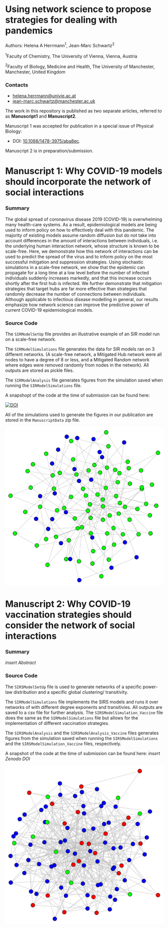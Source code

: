 # Using network science to propose strategies for dealing with pandemics 

Authors: Helena A Herrmann<sup>1</sup>, Jean-Marc Schwartz<sup>2</sup>

<sup>1</sup>Faculty of Chemistry, The University of Vienna, Vienna, Austria

<sup>2</sup>Faculty of Biology, Medicine and Health, The University of Manchester, Manchester, United Kingdom

### Contacts

- helena.herrmann@univie.ac.at
- jean-marc.schwartz@manchester.ac.uk

The work in this repository is published as two separate articles, referred to as __Manuscript1__ and __Manuscript2__. 

Manuscript 1 was accepted for publication in a special issue of Physical Biology: 
- DOI: [10.1088/1478-3975/aba8ec](https://iopscience.iop.org/article/10.1088/1478-3975/aba8ec).

Manuscript 2 is in preparation/submission. 

# Manuscript 1: Why COVID-19 models should incorporate the network of social interactions

### Summary

The global spread of coronavirus disease 2019 (COVID-19) is overwhelming many health-care systems. As a result, epidemiological models are being used to inform policy on how to effectively deal with this pandemic. The majority of existing models assume random diffusion but do not take into account differences in the amount of interactions between individuals, i.e. the underlying human interaction network, whose structure is known to be scale-free. Here, we demonstrate how this network of interactions can be used to predict the spread of the virus and to inform policy on the most successful mitigation and suppression strategies. Using stochastic simulations in a scale-free network, we show that the epidemic can propagate for a long time at a low level before the number of infected individuals suddenly increases markedly, and that this increase occurs shortly after the first hub is infected. We further demonstrate that mitigation strategies that target hubs are far more effective than strategies that randomly decrease the number of connections between individuals. Although applicable to infectious disease modelling in general, our results emphasize how network science can improve the predictive power of current COVID-19 epidemiological models.

### Source Code

The `SIRModelSetUp` file provides an illustrative example of an SIR model run on a scale-free network. 

The `SIRModelSimulations` file generates the data for SIR models ran on 3 different networks.
(A scale-free network, a Mitigated Hub network were all nodes to have a degree of 8 or less, and a Mitigated Random network
where edges were removed randomly from nodes in the network).
All outputs are stored as pickle files. 

The `SIRModelAnalysis` file generates figures from the simulation saved when running the `SIRModelSimulations` file.

A snapshopt of the code at the time of submission can be found here: 

[![DOI](https://zenodo.org/badge/252158608.svg)](https://zenodo.org/badge/latestdoi/252158608)

All of the simulations used to generate the figures in our publication are stored in the `ManuscriptData` zip file. 

![Example SIR on Scale-free](ExNetwork1.png)

# Manuscript 2: Why COVID-19 vaccination strategies should consider the network of social interactions

### Summary 

*insert Abstract* 

### Source Code 

The `SIRSModelSetUp` file is used to generate networks of a specific power-law distribution and a specific global clustering/ transitivity. 

The `SIRModelSimulations` file implements the SIRS models and runs it over networks of with different degree exponents and transitivies. All outputs are saved to a csv file for further analysis. 
The `SIRSModelSimulation_Vaccine` file does the same as the `SIRModelSimulations` file but allows for the implementation of different vaccination strategies. 

The `SIRSModelAnalysis` and the `SIRSModelAnalysis_Vaccine` files generates figures from the simulation saved when running the `SIRSModelSimulations` and the `SIRSModelSimulation_Vaccine` files, respectively.

A snapshot of the code at the time of submission can be found here: *insert Zenodo DOI*

![Example SIRS on Scale-free with degree exponent 3.2 and transitivity 0.18](ExNetwork2.svg)

